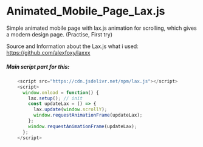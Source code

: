 # Animated_Mobile_Page_Lax.js
Simple animated mobile page with lax.js animation for scrolling, which gives a modern design page. (Practise, First try)

Source and Information about the Lax.js what i used: https://github.com/alexfoxy/laxxx

##### Main script part for this:
```javascript
    <script src="https://cdn.jsdelivr.net/npm/lax.js"></script>
    <script>
      window.onload = function() {
        lax.setup(); // init
        const updateLax = () => {
          lax.update(window.scrollY);
          window.requestAnimationFrame(updateLax);
        };
        window.requestAnimationFrame(updateLax);
      };
    </script>
```
